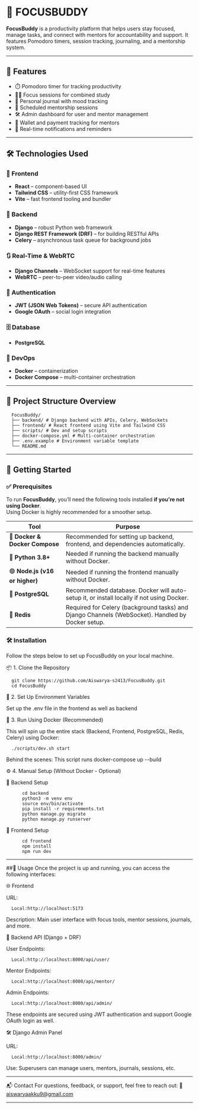 # 🧠 FOCUSBUDDY

**FocusBuddy** is a productivity platform that helps users stay focused, manage tasks, and connect with mentors for accountability and support. It features Pomodoro timers, session tracking, journaling, and a mentorship system.

---

## 🚀 Features

- ⏱️ Pomodoro timer for tracking productivity  
- 👨‍🎓 Focus sessions for combined study  
- 📔 Personal journal with mood tracking  
- 📅 Scheduled mentorship sessions  
- 🛠️ Admin dashboard for user and mentor management  
- 💼 Wallet and payment tracking for mentors  
- 🔔 Real-time notifications and reminders  

---

## 🛠️ Technologies Used

### 🔷 Frontend
- **React** – component-based UI  
- **Tailwind CSS** – utility-first CSS framework  
- **Vite** – fast frontend tooling and bundler  

### 🔶 Backend
- **Django** – robust Python web framework  
- **Django REST Framework (DRF)** – for building RESTful APIs  
- **Celery** – asynchronous task queue for background jobs  

### 🔃 Real-Time & WebRTC
- **Django Channels** – WebSocket support for real-time features  
- **WebRTC** – peer-to-peer video/audio calling  

### 🧩 Authentication
- **JWT (JSON Web Tokens)** – secure API authentication  
- **Google OAuth** – social login integration  

### 🗄️ Database
- **PostgreSQL**

### 🐳 DevOps
- **Docker** – containerization  
- **Docker Compose** – multi-container orchestration    

---

## 📁 Project Structure Overview

      FocusBuddy/
      ├── backend/ # Django backend with APIs, Celery, WebSockets
      ├── frontend/ # React frontend using Vite and Tailwind CSS
      ├── scripts/ # Dev and setup scripts
      ├── docker-compose.yml # Multi-container orchestration
      ├── .env.example # Environment variable template
      └── README.md

---

## 🚀 Getting Started

### ✅ Prerequisites

To run **FocusBuddy**, you’ll need the following tools installed **if you're not using Docker**.  
Using Docker is highly recommended for a smoother setup.

| Tool                            | Purpose                                                                 |
|----------------------------------|-------------------------------------------------------------------------|
| 🐳 **Docker & Docker Compose**   | Recommended for setting up backend, frontend, and dependencies automatically. |
| 🐍 **Python 3.8+**               | Needed if running the backend manually without Docker.                     |
| 🟢 **Node.js (v16 or higher)**   | Needed if running the frontend manually without Docker.                    |
| 🐘 **PostgreSQL**                | Recommended database. Docker will auto-setup it, or install locally if not using Docker. |
| 🔁 **Redis**                     | Required for Celery (background tasks) and Django Channels (WebSocket). Handled by Docker setup. |

### 🛠️ Installation

Follow the steps below to set up FocusBuddy on your local machine.

📦 1. Clone the Repository

      git clone https://github.com/Aiswarya-s2413/FocusBuddy.git
      cd FocusBuddy

🔐 2. Set Up Environment Variables

Set up the .env file in the frontend as well as backend  

🐳 3. Run Using Docker (Recommended)

This will spin up the entire stack (Backend, Frontend, PostgreSQL, Redis, Celery) using Docker:
      
      ./scripts/dev.sh start
Behind the scenes: This script runs docker-compose up --build

⚙️ 4. Manual Setup (Without Docker - Optional)

🔹 Backend Setup

          cd backend
          python3 -m venv env
          source env/bin/activate
          pip install -r requirements.txt
          python manage.py migrate
          python manage.py runserver

🔸 Frontend Setup

          cd frontend
          npm install
          npm run dev

---

##🧪 Usage
Once the project is up and running, you can access the following interfaces:

🌐 Frontend 

URL: 
            
      Local:http://localhost:5173
    
Description: Main user interface with focus tools, mentor sessions, journals, and more.

📡 Backend API (Django + DRF)

User Endpoints: 

      Local:http://localhost:8000/api/user/
    
Mentor Endpoints: 

      Local:http://localhost:8000/api/mentor/
    
Admin Endpoints: 

      Local:http://localhost:8000/api/admin/

These endpoints are secured using JWT authentication and support Google OAuth login as well.

🛠️ Django Admin Panel

URL: 
      
      Local:http://localhost:8000/admin/
    
Use: Superusers can manage users, mentors, journals, sessions, etc.


---

📬 Contact
For questions, feedback, or support, feel free to reach out:
📧 aiswaryaakku9@gmail.com

---





